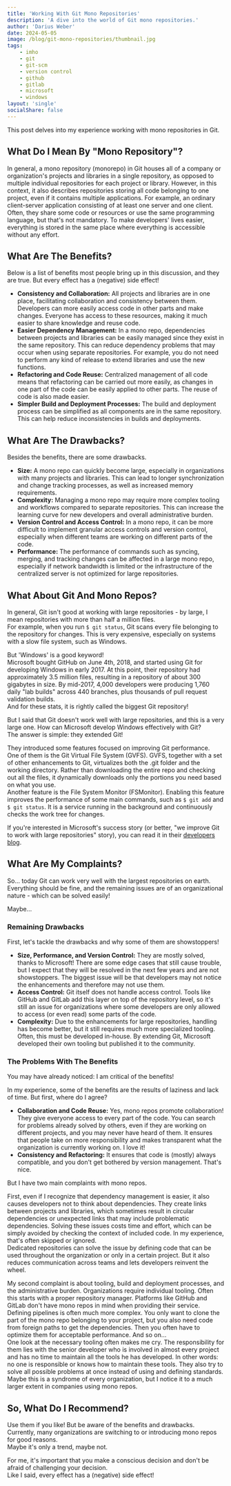 ```yaml
---
title: 'Working With Git Mono Repositories'
description: 'A dive into the world of Git mono repositories.'
author: 'Darius Weber'
date: 2024-05-05
image: /blog/git-mono-repositories/thumbnail.jpg
tags:
    - imho
    - git
    - git-scm
    - version control
    - github
    - gitlab
    - microsoft
    - windows
layout: 'single'
socialShare: false
---
```


This post delves into my experience working with mono repositories in Git.

## What Do I Mean By "Mono Repository"?

In general, a mono repository (monorepo) in Git houses all of a company or organization's projects and libraries in a single repository, as opposed to multiple individual repositories for each project or library. However, in this context, it also describes repositories storing all code belonging to one project, even if it contains multiple applications. For example, an ordinary client-server application consisting of at least one server and one client. Often, they share some code or resources or use the same programming language, but that's not mandatory. To make developers' lives easier, everything is stored in the same place where everything is accessible without any effort.

## What Are The Benefits?

Below is a list of benefits most people bring up in this discussion, and they are true. But every effect has a (negative) side effect!

- **Consistency and Collaboration:** All projects and libraries are in one place, facilitating collaboration and consistency between them. Developers can more easily access code in other parts and make changes. Everyone has access to these resources, making it much easier to share knowledge and reuse code.
- **Easier Dependency Management:** In a mono repo, dependencies between projects and libraries can be easily managed since they exist in the same repository. This can reduce dependency problems that may occur when using separate repositories. For example, you do not need to perform any kind of release to extend libraries and use the new functions.
- **Refactoring and Code Reuse:** Centralized management of all code means that refactoring can be carried out more easily, as changes in one part of the code can be easily applied to other parts. The reuse of code is also made easier.
- **Simpler Build and Deployment Processes:** The build and deployment process can be simplified as all components are in the same repository. This can help reduce inconsistencies in builds and deployments.

## What Are The Drawbacks?

Besides the benefits, there are some drawbacks.

- **Size:** A mono repo can quickly become large, especially in organizations with many projects and libraries. This can lead to longer synchronization and change tracking processes, as well as increased memory requirements.
- **Complexity:** Managing a mono repo may require more complex tooling and workflows compared to separate repositories. This can increase the learning curve for new developers and overall administrative burden.
- **Version Control and Access Control:** In a mono repo, it can be more difficult to implement granular access controls and version control, especially when different teams are working on different parts of the code.
- **Performance:** The performance of commands such as syncing, merging, and tracking changes can be affected in a large mono repo, especially if network bandwidth is limited or the infrastructure of the centralized server is not optimized for large repositories.

## What About Git And Mono Repos?

In general, Git isn't good at working with large repositories - by large, I mean repositories with more than half a million files.  
For example, when you run `$ git status`, Git scans every file belonging to the repository for changes. This is very expensive, especially on systems with a slow file system, such as Windows.

But 'Windows' is a good keyword!  
Microsoft bought GitHub on June 4th, 2018, and started using Git for developing Windows in early 2017.
At this point, their repository had approximately 3.5 million files, resulting in a repository of about 300 gigabytes in size. By mid-2017, 4,000 developers were producing 1,760 daily "lab builds" across 440 branches, plus thousands of pull request validation builds.  
And for these stats, it is rightly called the biggest Git repository!

But I said that Git doesn't work well with large repositories, and this is a very large one. How can Microsoft develop Windows effectively with Git?  
The answer is simple: they extended Git!

They introduced some features focused on improving Git performance.  
One of them is the Git Virtual File System (GVFS). GVFS, together with a set of other enhancements to Git, virtualizes both the .git folder and the working directory. Rather than downloading the entire repo and checking out all the files, it dynamically downloads only the portions you need based on what you use.  
Another feature is the File System Monitor (FSMonitor). Enabling this feature improves the performance of some main commands, such as `$ git add` and `$ git status`. It is a service running in the background and continuously checks the work tree for changes. 

If you're interested in Microsoft's success story (or better, "we improve Git to work with large repositories" story), you can read it in their [developers blog][ms-devblog].

## What Are My Complaints?

So... today Git can work very well with the largest repositories on earth. Everything should be fine, and the remaining issues are of an organizational nature - which can be solved easily!

Maybe...

### Remaining Drawbacks  

First, let's tackle the drawbacks and why some of them are showstoppers!

- **Size, Performance, and Version Control:** They are mostly solved, thanks to Microsoft! There are some edge cases that still cause trouble, but I expect that they will be resolved in the next few years and are not showstoppers. The biggest issue will be that developers may not notice the enhancements and therefore may not use them.
- **Access Control:** Git itself does not handle access control. Tools like GitHub and GitLab add this layer on top of the repository level, so it's still an issue for organizations where some developers are only allowed to access (or even read) some parts of the code.
- **Complexity:** Due to the enhancements for large repositories, handling has become better, but it still requires much more specialized tooling. Often, this must be developed in-house. By extending Git, Microsoft developed their own tooling but published it to the community.

### The Problems With The Benefits

You may have already noticed: I am critical of the benefits!

In my experience, some of the benefits are the results of laziness and lack of time.
But first, where do I agree?

- **Collaboration and Code Reuse:** Yes, mono repos promote collaboration! They give everyone access to every part of the code. You can search for problems already solved by others, even if they are working on different projects, and you may never have heard of them. It ensures that people take on more responsibility and makes transparent what the organization is currently working on. I love it!
- **Consistency and Refactoring:** It ensures that code is (mostly) always compatible, and you don't get bothered by version management. That's nice.

But I have two main complaints with mono repos.  

First, even if I recognize that dependency management is easier, it also causes developers not to think about dependencies. They create links between projects and libraries, which sometimes result in circular dependencies or unexpected links that may include problematic dependencies. Solving these issues costs time and effort, which can be simply avoided by checking the context of included code. In my experience, that's often skipped or ignored.  
Dedicated repositories can solve the issue by defining code that can be used throughout the organization or only in a certain project. But it also reduces communication across teams and lets developers reinvent the wheel.

My second complaint is about tooling, build and deployment processes, and the administrative burden.
Organizations require individual tooling. Often this starts with a proper repository manager. Platforms like GitHub and GitLab don't have mono repos in mind when providing their service.  
Defining pipelines is often much more complex. You only want to clone the part of the mono repo belonging to your project, but you also need code from foreign paths to get the dependencies. Then you often have to optimize them for acceptable performance. And so on...  
One look at the necessary tooling often makes me cry. The responsibility for them lies with the senior developer who is involved in almost every project and has no time to maintain all the tools he has developed. In other words: no one is responsible or knows how to maintain these tools. They also try to solve all possible problems at once instead of using and defining standards.  
Maybe this is a syndrome of every organization, but I notice it to a much larger extent in companies using mono repos.

## So, What Do I Recommend?

Use them if you like! But be aware of the benefits and drawbacks.  
Currently, many organizations are switching to or introducing mono repos for good reasons.  
Maybe it's only a trend, maybe not.

For me, it's important that you make a conscious decision and don't be afraid of challenging your decision.  
Like I said, every effect has a (negative) side effect!


[ms-devblog]: https://devblogs.microsoft.com/bharry/the-largest-git-repo-on-the-planet/
